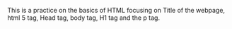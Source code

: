 This is a practice on the basics of HTML focusing on Title of the webpage, html 5 tag, Head tag, body tag, H1 tag and the p tag.